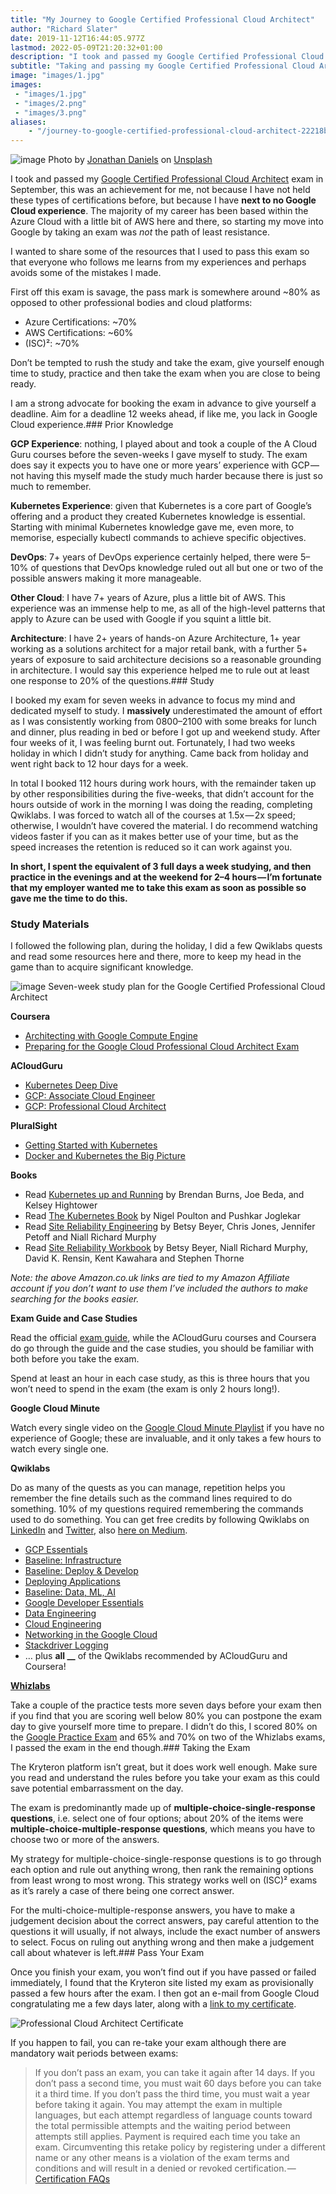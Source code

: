 ```yaml
---
title: "My Journey to Google Certified Professional Cloud Architect"
author: "Richard Slater"
date: 2019-11-12T16:44:05.977Z
lastmod: 2022-05-09T21:20:32+01:00
description: "I took and passed my Google Certified Professional Cloud Architect exam with five weeks of study, not the easiest, but certainly achievable"
subtitle: "Taking and passing my Google Certified Professional Cloud Architect exam with five weeks of study."
image: "images/1.jpg" 
images:
 - "images/1.jpg"
 - "images/2.png"
 - "images/3.png"
aliases:
    - "/journey-to-google-certified-professional-cloud-architect-22218b93066e"
---
```


![image](images/1.jpg)
Photo by [Jonathan Daniels](https://unsplash.com/@dear_jondog?utm_source=medium&amp;utm_medium=referral) on [Unsplash](https://unsplash.com?utm_source=medium&amp;utm_medium=referral)

I took and passed my [Google Certified Professional Cloud Architect](https://cloud.google.com/certification/guides/professional-cloud-architect/) exam in September, this was an achievement for me, not because I have not held these types of certifications before, but because I have **next to no Google Cloud experience**. The majority of my career has been based within the Azure Cloud with a little bit of AWS here and there, so starting my move into Google by taking an exam was _not_ the path of least resistance.

I wanted to share some of the resources that I used to pass this exam so that everyone who follows me learns from my experiences and perhaps avoids some of the mistakes I made.

First off this exam is savage, the pass mark is somewhere around ~80% as opposed to other professional bodies and cloud platforms:

*   Azure Certifications: ~70%
*   AWS Certifications: ~60%
*   (ISC)²: ~70%

Don’t be tempted to rush the study and take the exam, give yourself enough time to study, practice and then take the exam when you are close to being ready.

I am a strong advocate for booking the exam in advance to give yourself a deadline. Aim for a deadline 12 weeks ahead, if like me, you lack in Google Cloud experience.### Prior Knowledge

**GCP Experience**: nothing, I played about and took a couple of the A Cloud Guru courses before the seven-weeks I gave myself to study. The exam does say it expects you to have one or more years’ experience with GCP — not having this myself made the study much harder because there is just so much to remember.

**Kubernetes Experience**: given that Kubernetes is a core part of Google’s offering and a product they created Kubernetes knowledge is essential. Starting with minimal Kubernetes knowledge gave me, even more, to memorise, especially kubectl commands to achieve specific objectives.

**DevOps**: 7+ years of DevOps experience certainly helped, there were 5–10% of questions that DevOps knowledge ruled out all but one or two of the possible answers making it more manageable.

**Other Cloud**: I have 7+ years of Azure, plus a little bit of AWS. This experience was an immense help to me, as all of the high-level patterns that apply to Azure can be used with Google if you squint a little bit.

**Architecture**: I have 2+ years of hands-on Azure Architecture, 1+ year working as a solutions architect for a major retail bank, with a further 5+ years of exposure to said architecture decisions so a reasonable grounding in architecture. I would say this experience helped me to rule out at least one response to 20% of the questions.### Study

I booked my exam for seven weeks in advance to focus my mind and dedicated myself to study. I **massively** underestimated the amount of effort as I was consistently working from 0800–2100 with some breaks for lunch and dinner, plus reading in bed or before I got up and weekend study. After four weeks of it, I was feeling burnt out. Fortunately, I had two weeks holiday in which I didn’t study for anything. Came back from holiday and went right back to 12 hour days for a week.

In total I booked 112 hours during work hours, with the remainder taken up by other responsibilities during the five-weeks, that didn’t account for the hours outside of work in the morning I was doing the reading, completing Qwiklabs. I was forced to watch all of the courses at 1.5x — 2x speed; otherwise, I wouldn’t have covered the material. I do recommend watching videos faster if you can as it makes better use of your time, but as the speed increases the retention is reduced so it can work against you.

**In short, I spent the equivalent of 3 full days a week studying, and then practice in the evenings and at the weekend for 2–4 hours — I’m fortunate that my employer wanted me to take this exam as soon as possible so gave me the time to do this.**

### Study Materials

I followed the following plan, during the holiday, I did a few Qwiklabs quests and read some resources here and there, more to keep my head in the game than to acquire significant knowledge.

![image](images/2.png)
Seven-week study plan for the Google Certified Professional Cloud Architect

**Coursera**

*   [Architecting with Google Compute Engine](https://www.coursera.org/specializations/gcp-architecture#courses)
*   [Preparing for the Google Cloud Professional Cloud Architect Exam](https://www.coursera.org/learn/preparing-cloud-professional-cloud-architect-exam)

**ACloudGuru**

*   [Kubernetes Deep Dive](https://learn.acloud.guru/course/kubernetes-deep-dive/dashboard)
*   [GCP: Associate Cloud Engineer](https://acloud.guru/learn/gcp-certified-associate-cloud-engineer)
*   [GCP: Professional Cloud Architect](https://acloud.guru/learn/gcp-certified-professional-cloud-architect)

**PluralSight**

*   [Getting Started with Kubernetes](https://www.pluralsight.com/courses/getting-started-kubernetes)
*   [Docker and Kubernetes the Big Picture](https://www.pluralsight.com/courses/docker-kubernetes-big-picture)

**Books**

*   Read [Kubernetes up and Running](https://amzn.to/2l7XjBc) by Brendan Burns, Joe Beda, and Kelsey Hightower
*   Read [The Kubernetes Book](https://amzn.to/2l2KLuH) by Nigel Poulton and Pushkar Joglekar
*   Read [Site Reliability Engineering](https://amzn.to/2lFzX6a) by Betsy Beyer, Chris Jones, Jennifer Petoff and Niall Richard Murphy
*   Read [Site Reliability Workbook](https://amzn.to/2pX8wqK) by Betsy Beyer, Niall Richard Murphy, David K. Rensin, Kent Kawahara and Stephen Thorne

_Note: the above Amazon.co.uk links are tied to my Amazon Affiliate account if you don’t want to use them I’ve included the authors to make searching for the books easier._

**Exam Guide and Case Studies**

Read the official [exam guide](https://cloud.google.com/certification/guides/professional-cloud-architect/), while the ACloudGuru courses and Coursera do go through the guide and the case studies, you should be familiar with both before you take the exam.

Spend at least an hour in each case study, as this is three hours that you won’t need to spend in the exam (the exam is only 2 hours long!).

**Google Cloud Minute**

Watch every single video on the [Google Cloud Minute Playlist](https://www.youtube.com/playlist?list=PLIivdWyY5sqIij_cgINUHZDMnGjVx3rxi) if you have no experience of Google; these are invaluable, and it only takes a few hours to watch every single one.

**Qwiklabs**

Do as many of the quests as you can manage, repetition helps you remember the fine details such as the command lines required to do something. 10% of my questions required remembering the commands used to do something. You can get free credits by following Qwiklabs on [LinkedIn](https://www.linkedin.com/company/qwiklabs-inc-/) and [Twitter](https://twitter.com/qwiklabs), also [here on Medium](https://medium.com/@sathishvj/qwiklabs-free-codes-gcp-and-aws-e40f3855ffdb).

*   [GCP Essentials](https://www.qwiklabs.com/quests/23)
*   [Baseline: Infrastructure](https://www.qwiklabs.com/quests/33)
*   [Baseline: Deploy &amp; Develop](https://www.qwiklabs.com/quests/37)
*   [Deploying Applications](https://www.qwiklabs.com/quests/26)
*   [Baseline: Data, ML, AI](https://www.qwiklabs.com/quests/34)
*   [Google Developer Essentials](https://www.qwiklabs.com/quests/86)
*   [Data Engineering](https://www.qwiklabs.com/quests/25)
*   [Cloud Engineering](https://www.qwiklabs.com/quests/66)
*   [Networking in the Google Cloud](https://www.qwiklabs.com/quests/31)
*   [Stackdriver Logging](https://www.qwiklabs.com/quests/81)
*   … plus **all __** of the Qwiklabs recommended by ACloudGuru and Coursera!

[**Whizlabs**](https://www.whizlabs.com/google-cloud-certified-professional-cloud-architect/practice-tests/)

Take a couple of the practice tests more seven days before your exam then if you find that you are scoring well below 80% you can postpone the exam day to give yourself more time to prepare. I didn’t do this, I scored 80% on the [Google Practice Exam](https://cloud.google.com/certification/practice-exam/cloud-architect) and 65% and 70% on two of the Whizlabs exams, I passed the exam in the end though.### Taking the Exam

The Kryteron platform isn’t great, but it does work well enough. Make sure you read and understand the rules before you take your exam as this could save potential embarrassment on the day.

The exam is predominantly made up of **multiple-choice-single-response questions**, i.e. select one of four options; about 20% of the items were **multiple-choice-multiple-response questions**, which means you have to choose two or more of the answers.

My strategy for multiple-choice-single-response questions is to go through each option and rule out anything wrong, then rank the remaining options from least wrong to most wrong. This strategy works well on (ISC)² exams as it’s rarely a case of there being one correct answer.

For the multi-choice-multiple-response answers, you have to make a judgement decision about the correct answers, pay careful attention to the questions it will usually, if not always, include the exact number of answers to select. Focus on ruling out anything wrong and then make a judgement call about whatever is left.### Pass Your Exam

Once you finish your exam, you won’t find out if you have passed or failed immediately, I found that the Kryteron site listed my exam as provisionally passed a few hours after the exam. I then got an e-mail from Google Cloud congratulating me a few days later, along with a [link to my certificate](https://www.credential.net/bcf7500e-83a9-4b73-bb3d-c7359e15c71f).

![Professional Cloud Architect Certificate](images/3.png)

If you happen to fail, you can re-take your exam although there are mandatory wait periods between exams:
> If you don’t pass an exam, you can take it again after 14 days. If you don’t pass a second time, you must wait 60 days before you can take it a third time. If you don’t pass the third time, you must wait a year before taking it again. You may attempt the exam in multiple languages, but each attempt regardless of language counts toward the total permissible attempts and the waiting period between attempts still applies. Payment is required each time you take an exam. Circumventing this retake policy by registering under a different name or any other means is a violation of the exam terms and conditions and will result in a denied or revoked certification. — [Certification FAQs](https://cloud.google.com/certification/faqs/)

